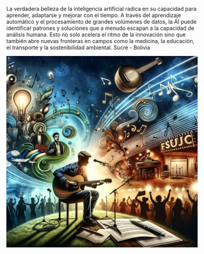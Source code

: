 La verdadera belleza de la inteligencia artificial radica en su capacidad para aprender, adaptarse y mejorar con el tiempo. A través del aprendizaje automático y el procesamiento de grandes volúmenes de datos, la AI puede identificar patrones y soluciones que a menudo escapan a la capacidad de análisis humana. Esto no solo acelera el ritmo de la innovación sino que también abre nuevas fronteras en campos como la medicina, la educación, el transporte y la sostenibilidad ambiental. Sucre - Bolivia

![Alejandro Arraya avila](singer.jpg)
